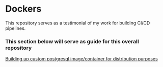 # Dockers
This repository serves as a testimonial of my work for building CI/CD pipelines.

### This section below will serve as guide for this overall repository

[Building up custom postgresql image/container for distribution purposes](https://github.com/mazeemkhanreal/Dockers/tree/main/postgresql)
